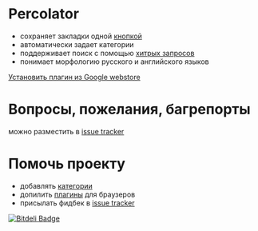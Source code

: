 # Percolator

* сохраняет закладки одной [кнопкой](https://chrome.google.com/webstore/detail/percolator-client/aghgeijikimmbblcablcfinnholopmaj)
* автоматически задает категории
* поддерживает поиск с помощью [хитрых запросов](http://www.elasticsearch.org/guide/en/elasticsearch/reference/current/query-dsl-simple-query-string-query.html#_simple_query_string_syntax)
* понимает морфологию русского и английского языков

[Установить плагин из Google webstore](https://chrome.google.com/webstore/detail/percolator-client/aghgeijikimmbblcablcfinnholopmaj)


# Вопросы, пожелания, багрепорты

можно разместить в [issue tracker][issues]

# Помочь проекту

* добавлять [категории](https://github.com/percolator-io/categories)
* допилить [плагины](https://github.com/percolator-io/chrome-extension) для браузеров
* присылать фидбек в [issue tracker][issues]

[issues]: https://github.com/percolator-io/percolator/issues


[![Bitdeli Badge](https://d2weczhvl823v0.cloudfront.net/percolator-io/percolator/trend.png)](https://bitdeli.com/free "Bitdeli Badge")

